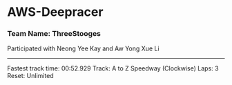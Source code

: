 # AWS-Deepracer
### Team Name: ThreeStooges
Participated with Neong Yee Kay and Aw Yong Xue Li

<hr/>

Fastest track time: 00:52.929
Track: A to Z Speedway (Clockwise)
Laps: 3
Reset: Unlimited